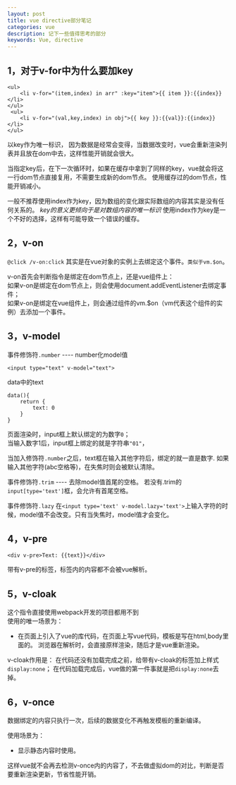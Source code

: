 ```yaml
---
layout: post
title: vue directive部分笔记
categories: vue
description: 记下一些值得思考的部分
keywords: Vue, directive
---
```


1，对于v-for中为什么要加key
----

    <ul>
        <li v-for="(item,index) in arr" :key="item">{{ item }}:{{index}}</li>
    </ul>
     <ul>
        <li v-for="(val,key,index) in obj">{{ key }}:{{val}}:{{index}}</li>
    </ul>

以key作为唯一标识，
因为数据是经常会变得，当数据改变时，vue会重新渲染列表并且放在dom中去，这样性能开销就会很大。       

当指定key后，在下一次循环时，如果在缓存中拿到了同样的key，vue就会将这一行dom节点直接复用，不需要生成新的dom节点。
使用缓存过的dom节点，性能开销减小。 

一般不推荐使用index作为key，因为数组的变化跟实际数组的内容其实是没有任何关系的。
*key的意义更倾向于是对数组内容的唯一标识*
使用index作为key是一个不好的选择，这样有可能导致一个错误的缓存。


2，v-on
----

`@click /v-on:click` 其实是在vue对象的实例上去绑定这个事件。`类似于vm.$on`。

v-on首先会判断指令是绑定在dom节点上，还是vue组件上：     
如果v-on是绑定在dom节点上，则会使用document.addEventListener去绑定事件；  
如果v-on是绑定在vue组件上，则会通过组件的vm.$on（vm代表这个组件的实例）去添加一个事件。     

3，v-model
----
事件修饰符`.number` ---- number化model值

    <input type="text" v-model="text">

 data中的text
 
    data(){
        return {
            text: 0
        }
    }

页面渲染时，input框上默认绑定的为数字`0`；     
当输入数字1后，input框上绑定的就是字符串`"01"`，

当加入修饰符`.number`之后，text框在输入其他字符后，绑定的就一直是数字.
如果输入其他字符(abc空格等)，在失焦时则会被默认清除。

事件修饰符`.trim` ---- 去除model值首尾的空格。
若没有.trim的`input[type='text']`框，会允许有首尾空格。


事件修饰符`.lazy` 
在`<input type='text' v-model.lazy='text'>`上输入字符的时候，model值不会改变。只有当失焦时，model值才会变化。


4，v-pre
----

    <div v-pre>Text: {{text}}</div>
    
带有v-pre的标签，标签内的内容都不会被vue解析。 

5，v-cloak
----
这个指令直接使用webpack开发的项目都用不到        
使用的唯一场景为：       
* 在页面上引入了vue的库代码，在页面上写vue代码，模板是写在html,body里面的。
浏览器在解析时，会直接原样渲染，随后才是vue重新渲染。        

v-cloak作用是：
在代码还没有加载完成之前，给带有v-cloak的标签加上样式`display:none`；
在代码加载完成后，vue做的第一件事就是把`display:none`去掉。

6，v-once
----
数据绑定的内容只执行一次，后续的数据变化不再触发模板的重新编译。

使用场景为：      
* 显示静态内容时使用。

这样vue就不会再去检测v-once内的内容了，不去做虚拟dom的对比，判断是否要重新渲染更新，节省性能开销。

